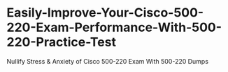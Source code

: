 # Easily-Improve-Your-Cisco-500-220-Exam-Performance-With-500-220-Practice-Test
Nullify Stress &amp; Anxiety of Cisco 500-220 Exam With 500-220 Dumps
